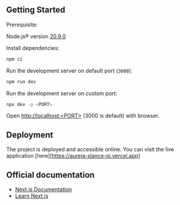 ## Getting Started

Prerequisite:

Node.js® version [20.9.0](https://nodejs.org/en/download)

Install dependencies:

```bash
npm ci
```

Run the development server on default port (`3000`):

```bash
npm run dev
```

Run the development server on custom port:

```bash
npx dev -p <PORT>
```

Open [http://localhost:\<PORT\>](http://localhost:3000) (3000 is default) with browser.

## Deployment

The project is deployed and accessible online. You can visit the live application [here][https://aureja-slance-pi.vercel.app]

## Official documentation

- [Next.js Documentation](https://nextjs.org/docs)
- [Learn Next.js](https://nextjs.org/learn)
